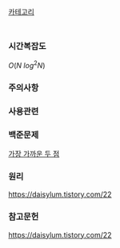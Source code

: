 [카테고리](/README.md)
### 
```cpp

```
### 시간복잡도 
$O(N ~log^2 N)$   

### 주의사항


### 사용관련


### 백준문제
[가장 가까운 두 점](https://www.acmicpc.net/problem/2261)

### 원리
https://daisylum.tistory.com/22

### 참고문헌
https://daisylum.tistory.com/22